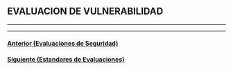 ## EVALUACION DE VULNERABILIDAD
___

___
#### [Anterior (Evaluaciones de Seguridad)](https://github.com/jcca1992/INFOSEC/blob/main/Linux%20Fundamentals/Security-Assessments.md)
#### [Siguiente (Estandares de Evaluaciones)](https://github.com/jcca1992/INFOSEC/blob/main/Linux%20Fundamentals/Work-File-Directories.md)